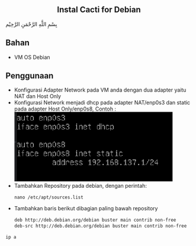 <h2 align="center">Instal Cacti for Debian</h2>
بِسْمِ اللَّهِ الرَّحْمَنِ الرَّحِيْم

## Bahan
- VM OS Debian 

## Penggunaan 

- Konfigurasi Adapter Network pada VM anda dengan dua adapter yaitu NAT dan Host Only
- Konfigurasi Network menjadi dhcp pada adapter NAT/enp0s3 dan static pada adapter Host Only/enp0s8, Contoh :
  ![image](image/image1.png)
- Tambahkan Repository pada debian, dengan perintah:
  ```
  nano /etc/apt/sources.list
  ```
- Tambahkan baris berikut dibagian paling bawah repository
  ```
  deb http://deb.debian.org/debian buster main contrib non-free
  deb-src http://deb.debian.org/debian buster main contrib non-free
  ```

```
ip a
```
